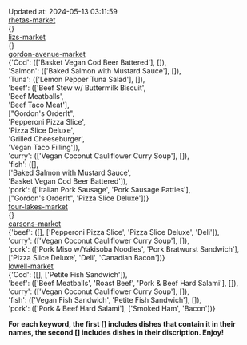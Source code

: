 Updated at: 2024-05-13 03:11:59  
[rhetas-market](https://wisc-housingdining.nutrislice.com/menu/rhetas-market/lunch/2024-05-13)  
{}  
[lizs-market](https://wisc-housingdining.nutrislice.com/menu/lizs-market/lunch/2024-05-13)  
{}  
[gordon-avenue-market](https://wisc-housingdining.nutrislice.com/menu/gordon-avenue-market/lunch/2024-05-13)  
{'Cod': (['Basket Vegan Cod Beer Battered'], []),  
 'Salmon': (['Baked Salmon with Mustard Sauce'], []),  
 'Tuna': (['Lemon Pepper Tuna Salad'], []),  
 'beef': (['Beef Stew w/ Buttermilk Biscuit',  
           'Beef Meatballs',  
           'Beef Taco Meat'],  
          ["Gordon's OrderIt",  
           'Pepperoni Pizza Slice',  
           'Pizza Slice Deluxe',  
           'Grilled Cheeseburger',  
           'Vegan Taco Filling']),  
 'curry': (['Vegan Coconut Cauliflower Curry Soup'], []),  
 'fish': ([],  
          ['Baked Salmon with Mustard Sauce',  
           'Basket Vegan Cod Beer Battered']),  
 'pork': (['Italian Pork Sausage', 'Pork Sausage Patties'],  
          ["Gordon's OrderIt", 'Pizza Slice Deluxe'])}  
[four-lakes-market](https://wisc-housingdining.nutrislice.com/menu/four-lakes-market/lunch/2024-05-13)  
{}  
[carsons-market](https://wisc-housingdining.nutrislice.com/menu/carsons-market/lunch/2024-05-13)  
{'beef': ([], ['Pepperoni Pizza Slice', 'Pizza Slice Deluxe', 'Deli']),  
 'curry': (['Vegan Coconut Cauliflower Curry Soup'], []),  
 'pork': (['Pork Miso w/Yakisoba Noodles', 'Pork Bratwurst Sandwich'],  
          ['Pizza Slice Deluxe', 'Deli', 'Canadian Bacon'])}  
[lowell-market](https://wisc-housingdining.nutrislice.com/menu/lowell-market/lunch/2024-05-13)  
{'Cod': ([], ['Petite Fish Sandwich']),  
 'beef': (['Beef Meatballs', 'Roast Beef', 'Pork & Beef Hard Salami'], []),  
 'curry': (['Vegan Coconut Cauliflower Curry Soup'], []),  
 'fish': (['Vegan Fish Sandwich', 'Petite Fish Sandwich'], []),  
 'pork': (['Pork & Beef Hard Salami'], ['Smoked Ham', 'Bacon'])}  
  
**For each keyword, the first [] includes dishes that contain it in their names, the second [] includes dishes in their discription. Enjoy!**  
